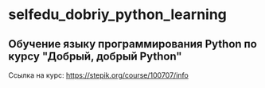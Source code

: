 # selfedu_dobriy_python_learning

## Обучение языку программирования Python по курсу "Добрый, добрый Python"

Ссылка на курс: https://stepik.org/course/100707/info
